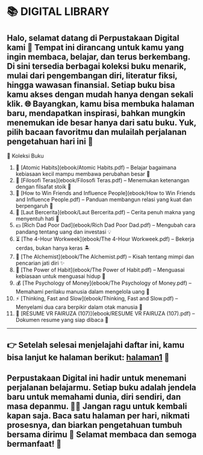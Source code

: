 # 📚 DIGITAL LIBRARY
Halo, selamat datang di Perpustakaan Digital kami 👋
Tempat ini dirancang untuk kamu yang ingin membaca, belajar, dan terus berkembang.
Di sini tersedia berbagai koleksi buku menarik, mulai dari pengembangan diri, literatur fiksi, hingga wawasan finansial.
Setiap buku bisa kamu akses dengan mudah hanya dengan sekali klik. 🌐
Bayangkan, kamu bisa membuka halaman baru, mendapatkan inspirasi, bahkan mungkin menemukan ide besar hanya dari satu buku.
Yuk, pilih bacaan favoritmu dan mulailah perjalanan pengetahuan hari ini 🚀
---
📕 Koleksi Buku
1.	📘 [Atomic Habits](ebook/Atomic Habits.pdf) – Belajar bagaimana kebiasaan kecil mampu membawa perubahan besar 🌱
2.	📙 [Filosofi Teras](ebook/Filosofi Teras.pdf) – Menemukan ketenangan dengan filsafat stoik 🧘
3.	📕 [How to Win Friends and Influence People](ebook/How to Win Friends and Influence People.pdf) – Panduan membangun relasi yang kuat dan berpengaruh 🤝
4.	📗 [Laut Bercerita](ebook/Laut Bercerita.pdf) – Cerita penuh makna yang menyentuh hati 🌊
5.	💵 [Rich Dad Poor Dad](ebook/Rich Dad Poor Dad.pdf) – Mengubah cara pandang tentang uang dan investasi 💡
6.	⏳ [The 4-Hour Workweek](ebook/The 4-Hour Workweek.pdf) – Bekerja cerdas, bukan hanya keras 🏝️
7.	🌟 [The Alchemist](ebook/The Alchemist.pdf) – Kisah tentang mimpi dan pencarian jati diri ✨
8.	🔄 [The Power of Habit](ebook/The Power of Habit.pdf) – Menguasai kebiasaan untuk menguasai hidup 🔑
9.	💰 [The Psychology of Money](ebook/The Psychology of Money.pdf) – Memahami perilaku manusia dalam mengelola uang 🧠
10.	⚡ [Thinking, Fast and Slow](ebook/Thinking, Fast and Slow.pdf) – Menyelami dua cara berpikir dalam otak manusia 🧐
11.	📄 [RESUME VR FAIRUZA (107)](ebook/RESUME VR FAIRUZA (107).pdf) – Dokumen resume yang siap dibaca 📑
---
👉 Setelah selesai menjelajahi daftar ini, kamu bisa lanjut ke halaman berikut: [halaman1](webti/halaman1.html) 🚪
---
Perpustakaan Digital ini hadir untuk menemani perjalanan belajarmu.
Setiap buku adalah jendela baru untuk memahami dunia, diri sendiri, dan masa depanmu. 📖✨
Jangan ragu untuk kembali kapan saja.
Baca satu halaman per hari, nikmati prosesnya, dan biarkan pengetahuan tumbuh bersama dirimu 🌱
Selamat membaca dan semoga bermanfaat! 🙌
---
